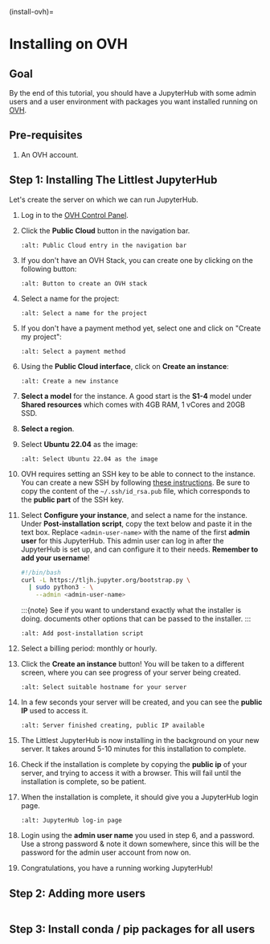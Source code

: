 (install-ovh)=

# Installing on OVH

## Goal

By the end of this tutorial, you should have a JupyterHub with some admin
users and a user environment with packages you want installed running on
[OVH](https://www.ovh.com).

## Pre-requisites

1. An OVH account.

## Step 1: Installing The Littlest JupyterHub

Let's create the server on which we can run JupyterHub.

1.  Log in to the [OVH Control Panel](https://www.ovh.com/auth/).

2.  Click the **Public Cloud** button in the navigation bar.

    ```{image} ../images/providers/ovh/public-cloud.png
    :alt: Public Cloud entry in the navigation bar
    ```

3.  If you don't have an OVH Stack, you can create one by clicking on the following button:

    ```{image} ../images/providers/ovh/create-ovh-stack.png
    :alt: Button to create an OVH stack
    ```

4.  Select a name for the project:

    ```{image} ../images/providers/ovh/project-name.png
    :alt: Select a name for the project
    ```

5.  If you don't have a payment method yet, select one and click on "Create my project":

    ```{image} ../images/providers/ovh/payment.png
    :alt: Select a payment method
    ```

6.  Using the **Public Cloud interface**, click on **Create an instance**:

    ```{image} ../images/providers/ovh/create-instance.png
    :alt: Create a new instance
    ```

7.  **Select a model** for the instance. A good start is the **S1-4** model under **Shared resources** which comes with 4GB RAM, 1 vCores and 20GB SSD.

8.  **Select a region**.

9.  Select **Ubuntu 22.04** as the image:

    ```{image} ../images/providers/ovh/distribution.png
    :alt: Select Ubuntu 22.04 as the image
    ```

10. OVH requires setting an SSH key to be able to connect to the instance.
    You can create a new SSH by following
    [these instructions](https://help.github.com/en/enterprise/2.16/user/articles/generating-a-new-ssh-key-and-adding-it-to-the-ssh-agent).
    Be sure to copy the content of the `~/.ssh/id_rsa.pub` file, which corresponds to the **public part** of the SSH key.

11. Select **Configure your instance**, and select a name for the instance.
    Under **Post-installation script**, copy the text below and paste it in the text box.
    Replace `<admin-user-name>` with the name of the first **admin user** for this
    JupyterHub. This admin user can log in after the JupyterHub is set up, and
    can configure it to their needs. **Remember to add your username**!

    ```bash
    #!/bin/bash
    curl -L https://tljh.jupyter.org/bootstrap.py \
      | sudo python3 - \
        --admin <admin-user-name>
    ```

    :::{note}
    See [](/topic/installer-actions) if you want to understand exactly what the installer is doing.
    [](/topic/customizing-installer) documents other options that can be passed to the installer.
    :::

    ```{image} ../images/providers/ovh/configuration.png
    :alt: Add post-installation script
    ```

12. Select a billing period: monthly or hourly.

13. Click the **Create an instance** button! You will be taken to a different screen,
    where you can see progress of your server being created.

    ```{image} ../images/providers/ovh/create-instance.png
    :alt: Select suitable hostname for your server
    ```

14. In a few seconds your server will be created, and you can see the **public IP**
    used to access it.

    ```{image} ../images/providers/ovh/public-ip.png
    :alt: Server finished creating, public IP available
    ```

15. The Littlest JupyterHub is now installing in the background on your new server.
    It takes around 5-10 minutes for this installation to complete.

16. Check if the installation is complete by copying the **public ip**
    of your server, and trying to access it with a browser. This will fail until
    the installation is complete, so be patient.

17. When the installation is complete, it should give you a JupyterHub login page.

    ```{image} ../images/first-login.png
    :alt: JupyterHub log-in page
    ```

18. Login using the **admin user name** you used in step 6, and a password. Use a
    strong password & note it down somewhere, since this will be the password for
    the admin user account from now on.

19. Congratulations, you have a running working JupyterHub!

## Step 2: Adding more users

```{include} add_users.txt

```

## Step 3: Install conda / pip packages for all users

```{include} add_packages.txt

```
